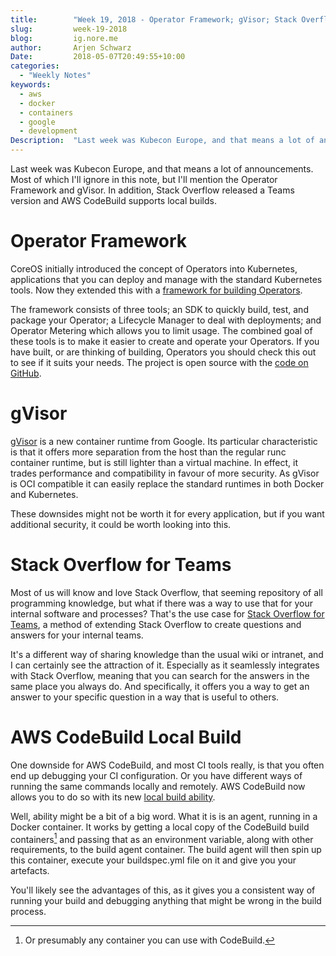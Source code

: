 ```yaml
---
title:        "Week 19, 2018 - Operator Framework; gVisor; Stack Overflow for Teams; AWS CodeBuild Local Build"
slug:         week-19-2018
blog:         ig.nore.me  
author:       Arjen Schwarz  
Date:         2018-05-07T20:49:55+10:00
categories:   
  - "Weekly Notes"
keywords:
  - aws
  - docker
  - containers
  - google
  - development
Description:  "Last week was Kubecon Europe, and that means a lot of announcements. Most of which I'll ignore in this note, but I'll mention the Operator Framework and gVisor. In addition, Stack Overflow released a Teams version and AWS CodeBuild supports local builds."
---
```



Last week was Kubecon Europe, and that means a lot of announcements. Most of which I'll ignore in this note, but I'll mention the Operator Framework and gVisor. In addition, Stack Overflow released a Teams version and AWS CodeBuild supports local builds.

# Operator Framework

CoreOS initially introduced the concept of Operators into Kubernetes, applications that you can deploy and manage with the standard Kubernetes tools. Now they extended this with a [framework for building Operators](https://coreos.com/blog/introducing-operator-framework).

The framework consists of three tools; an SDK to quickly build, test, and package your Operator; a Lifecycle Manager to deal with deployments; and Operator Metering which allows you to limit usage. The combined goal of these tools is to make it easier to create and operate your Operators. If you have built, or are thinking of building, Operators you should check this out to see if it suits your needs. The project is open source with the [code on GitHub](https://github.com/operator-framework).

# gVisor

[gVisor](https://cloudplatform.googleblog.com/2018/05/Open-sourcing-gVisor-a-sandboxed-container-runtime.html) is a new container runtime from Google. Its particular characteristic is that it offers more separation from the host than the regular runc container runtime, but is still lighter than a virtual machine. In effect, it trades performance and compatibility in favour of more security. As gVisor is OCI compatible it can easily replace the standard runtimes in both Docker and Kubernetes. 

These downsides might not be worth it for every application, but if you want additional security, it could be worth looking into this.

# Stack Overflow for Teams

Most of us will know and love Stack Overflow, that seeming repository of all programming knowledge, but what if there was a way to use that for your internal software and processes? That's the use case for [Stack Overflow for Teams](https://stackoverflow.com/teams), a method of extending Stack Overflow to create questions and answers for your internal teams.

It's a different way of sharing knowledge than the usual wiki or intranet, and I can certainly see the attraction of it. Especially as it seamlessly integrates with Stack Overflow, meaning that you can search for the answers in the same place you always do. And specifically, it offers you a way to get an answer to your specific question in a way that is useful to others.

# AWS CodeBuild Local Build

One downside for AWS CodeBuild, and most CI tools really, is that you often end up debugging your CI configuration. Or you have different ways of running the same commands locally and remotely. AWS CodeBuild now allows you to do so with its new [local build ability](https://aws.amazon.com/blogs/devops/announcing-local-build-support-for-aws-codebuild/).

Well, ability might be a bit of a big word. What it is is an agent, running in a Docker container. It works by getting a local copy of the CodeBuild build containers[^1] and passing that as an environment variable, along with other requirements, to the build agent container. The build agent will then spin up this container, execute your buildspec.yml file on it and give you your artefacts.

You'll likely see the advantages of this, as it gives you a consistent way of running your build and debugging anything that might be wrong in the build process.

[^1]:	Or presumably any container you can use with CodeBuild.

